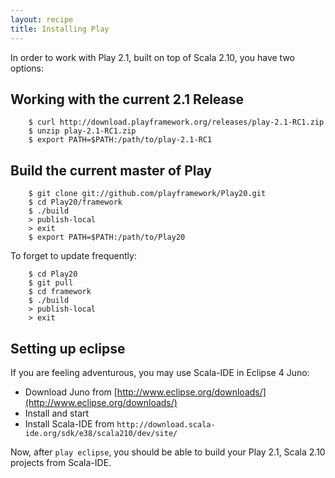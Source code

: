 ```yaml
---
layout: recipe
title: Installing Play
---
```


In order to work with Play 2.1, built on top of Scala 2.10, you have two options:

## Working with the current 2.1 Release

```
	$ curl http://download.playframework.org/releases/play-2.1-RC1.zip
	$ unzip play-2.1-RC1.zip
	$ export PATH=$PATH:/path/to/play-2.1-RC1
```

## Build the current master of Play

```
	$ git clone git://github.com/playframework/Play20.git
	$ cd Play20/framework
	$ ./build
	> publish-local
	> exit
	$ export PATH=$PATH:/path/to/Play20
```

To forget to update frequently:
```
	$ cd Play20
	$ git pull
	$ cd framework
	$ ./build
	> publish-local
	> exit
```


## Setting up eclipse

If you are feeling adventurous, you may use Scala-IDE in Eclipse 4 Juno:

* Download Juno from [http://www.eclipse.org/downloads/](http://www.eclipse.org/downloads/)
* Install and start
* Install Scala-IDE from ```http://download.scala-ide.org/sdk/e38/scala210/dev/site/```

Now, after ```play eclipse```, you should be able to build your Play 2.1, Scala 2.10 
projects from Scala-IDE.

		